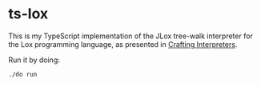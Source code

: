 # ts-lox

This is my TypeScript implementation of the JLox tree-walk interpreter for the
Lox programming language, as presented in
[Crafting Interpreters](https://craftinginterpreters.com/).

Run it by doing:

```sh
./do run
```

